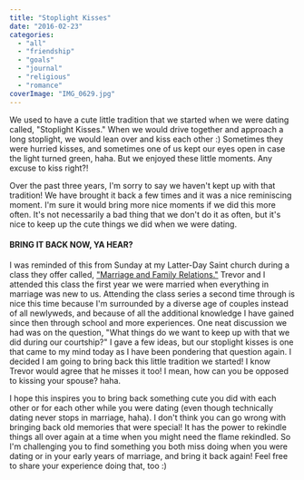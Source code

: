 ```yaml
---
title: "Stoplight Kisses"
date: "2016-02-23"
categories: 
  - "all"
  - "friendship"
  - "goals"
  - "journal"
  - "religious"
  - "romance"
coverImage: "IMG_0629.jpg"
---
```


We used to have a cute little tradition that we started when we were dating called, "Stoplight Kisses." When we would drive together and approach a long stoplight, we would lean over and kiss each other :) Sometimes they were hurried kisses, and sometimes one of us kept our eyes open in case the light turned green, haha. But we enjoyed these little moments. Any excuse to kiss right?!

Over the past three years, I'm sorry to say we haven't kept up with that tradition! We have brought it back a few times and it was a nice reminiscing moment. I'm sure it would bring more nice moments if we did this more often. It's not necessarily a bad thing that we don't do it as often, but it's nice to keep up the cute things we did when we were dating.

#### BRING IT BACK NOW, YA HEAR?

I was reminded of this from Sunday at my Latter-Day Saint church during a class they offer called, ["Marriage and Family Relations."](https://www.lds.org/manual/marriage-and-family-relations-participants-study-guide/introduction?lang=eng) Trevor and I attended this class the first year we were married when everything in marriage was new to us. Attending the class series a second time through is nice this time because I'm surrounded by a diverse age of couples instead of all newlyweds, and because of all the additional knowledge I have gained since then through school and more experiences. One neat discussion we had was on the question, "What things do we want to keep up with that we did during our courtship?" I gave a few ideas, but our stoplight kisses is one that came to my mind today as I have been pondering that question again. I decided I am going to bring back this little tradition we started! I know Trevor would agree that he misses it too! I mean, how can you be opposed to kissing your spouse? haha.

I hope this inspires you to bring back something cute you did with each other or for each other while you were dating (even though technically dating never stops in marriage, haha). I don't think you can go wrong with bringing back old memories that were special! It has the power to rekindle things all over again at a time when you might need the flame rekindled. So I'm challenging you to find something you both miss doing when you were dating or in your early years of marriage, and bring it back again! Feel free to share your experience doing that, too :)
